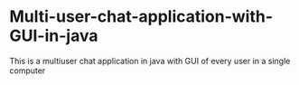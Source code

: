 # Multi-user-chat-application-with-GUI-in-java
This is a multiuser chat application in java with GUI of every user in a single computer

